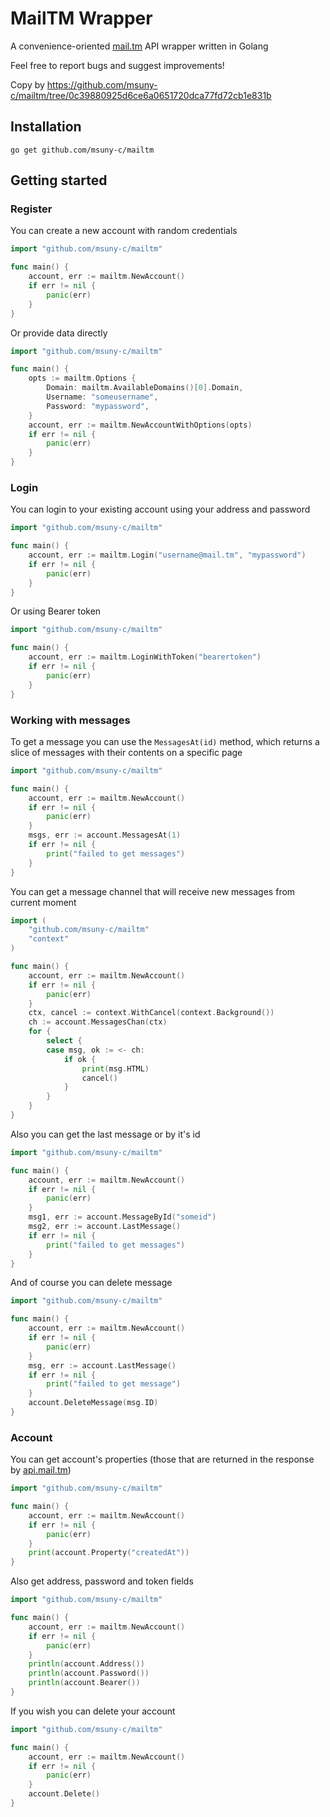 # MailTM Wrapper
A convenience-oriented [mail.tm](https://mail.tm) API wrapper written in Golang

Feel free to report bugs and suggest improvements!

Copy by https://github.com/msuny-c/mailtm/tree/0c39880925d6ce6a0651720dca77fd72cb1e831b

## Installation
```
go get github.com/msuny-c/mailtm
```
## Getting started
### Register
You can create a new account with random credentials
```go
import "github.com/msuny-c/mailtm"

func main() {
    account, err := mailtm.NewAccount()
    if err != nil {
        panic(err)
    }
}
```
Or provide data directly
```go
import "github.com/msuny-c/mailtm"

func main() {
    opts := mailtm.Options {
        Domain: mailtm.AvailableDomains()[0].Domain,
        Username: "someusername",
        Password: "mypassword",
    }
    account, err := mailtm.NewAccountWithOptions(opts)
    if err != nil {
        panic(err)
    }
}
```
### Login
You can login to your existing account using your address and password
```go
import "github.com/msuny-c/mailtm"

func main() {
    account, err := mailtm.Login("username@mail.tm", "mypassword")
    if err != nil {
        panic(err)
    }
}
```
Or using Bearer token
```go
import "github.com/msuny-c/mailtm"

func main() {
    account, err := mailtm.LoginWithToken("bearertoken")
    if err != nil {
        panic(err)
    }
}
```
### Working with messages
To get a message you can use the `MessagesAt(id)` method, which returns a slice of messages with their contents on a specific page
```go
import "github.com/msuny-c/mailtm"

func main() {
    account, err := mailtm.NewAccount()
    if err != nil {
        panic(err)
    }
    msgs, err := account.MessagesAt(1)
    if err != nil {
        print("failed to get messages")
    }
}
```
You can get a message channel that will receive new messages from current moment
```go
import (
    "github.com/msuny-c/mailtm"
    "context"
)

func main() {
    account, err := mailtm.NewAccount()
    if err != nil {
        panic(err)
    }
    ctx, cancel := context.WithCancel(context.Background())
    ch := account.MessagesChan(ctx)
    for {
        select {
        case msg, ok := <- ch:
            if ok {
                print(msg.HTML)
                cancel()
            }
        }
    }
}
```
Also you can get the last message or by it's id
```go
import "github.com/msuny-c/mailtm"

func main() {
    account, err := mailtm.NewAccount()
    if err != nil {
        panic(err)
    }
    msg1, err := account.MessageById("someid")
    msg2, err := account.LastMessage()
    if err != nil {
        print("failed to get messages")
    }
}
```
And of course you can delete message
```go
import "github.com/msuny-c/mailtm"

func main() {
    account, err := mailtm.NewAccount()
    if err != nil {
        panic(err)
    }
    msg, err := account.LastMessage()
    if err != nil {
        print("failed to get message")
    }
    account.DeleteMessage(msg.ID)
}
```
### Account
You can get account's properties (those that are returned in the response by [api.mail.tm](https://api.mail.tm))
```go
import "github.com/msuny-c/mailtm"

func main() {
    account, err := mailtm.NewAccount()
    if err != nil {
        panic(err)
    }
    print(account.Property("createdAt"))
}
```
Also get address, password and token fields
```go
import "github.com/msuny-c/mailtm"

func main() {
    account, err := mailtm.NewAccount()
    if err != nil {
        panic(err)
    }
    println(account.Address())
    println(account.Password())
    println(account.Bearer())
}
```
If you wish you can delete your account
```go
import "github.com/msuny-c/mailtm"

func main() {
    account, err := mailtm.NewAccount()
    if err != nil {
        panic(err)
    }
    account.Delete()
}
```

